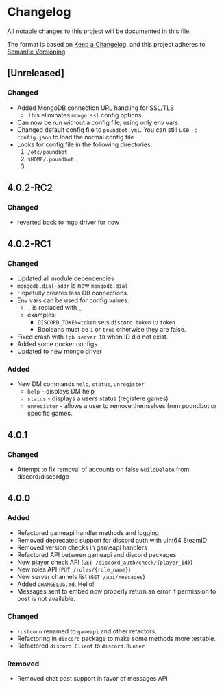 # Changelog

All notable changes to this project will be documented in this file.

The format is based on [Keep a Changelog](https://keepachangelog.com/en/1.0.0/),
and this project adheres to [Semantic Versioning](https://semver.org/spec/v2.0.0.html).

## [Unreleased]

### Changed
- Added MongoDB connection URL handling for SSL/TLS
  - This eliminates `mongo.ssl` config options.
- Can now be run without a config file, using only env vars.
- Changed default config file to `poundbot.yml`. You can still use 
  `-c config.json` to load the normal config file
- Looks for config file in the following directories:
  1. `/etc/poundbot`
  2. `$HOME/.poundbot`
  3. `.`

## 4.0.2-RC2

### Changed
- reverted back to mgo driver for now

## 4.0.2-RC1

### Changed

- Updated all module dependencies
- `mongodb.dial-addr` is now `mongodb.dial`
- Hopefully creates less DB connections.
- Env vars can be used for config values.
  - `.` is replaced with `_`
  - examples:
    - `DISCORD_TOKEN=token` sets `discord.token` to `token`
    - Booleans must be `1` or `true` otherwise they are false.
- Fixed crash with `!pb server ID` when ID did not exist.
- Added some docker configs
- Updated to new mongo driver

### Added

- New DM commands `help`, `status`, `unregister`
  - `help` - displays DM help
  - `status` - displays a users status (registere games)
  - `unregister` - allows a user to remove themselves from poundbot or specific games.

## 4.0.1

### Changed

- Attempt to fix removal of accounts on false `GuildDelete` from discord/discordgo

## 4.0.0

### Added

- Refactored gameapi handler methods and logging
- Removed deprecated support for discord auth with uint64 SteamID
- Removed version checks in gameapi handlers
- Refactored API between gameapi and discord packages
- New player check API (`GET /discord_auth/check/{player_id}`)
- New roles API (`PUT /roles/{role_name}`)
- New server channels list (`GET /api/messages`)
- Added `CHANGELOG.md`. Hello!
- Messages sent to embed now properly return an error if permission to post is not available.

### Changed

- `rustconn` renamed to `gameapi` and other refactors.
- Refactoring in `discord` package to make some methods more testable.
- Refactored `discord.Client` to `discord.Runner`

### Removed

- Removed chat post support in favor of messages API
